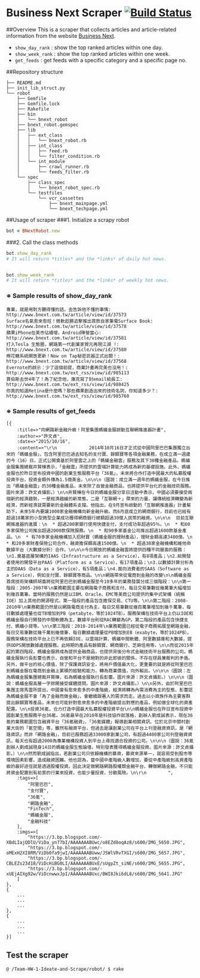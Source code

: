 # Business Next Scraper [![Build Status](https://travis-ci.org/SOA-Upstart4/Team-HW-1-Ideate-and-Scrape.svg?branch=dev)](https://travis-ci.org/SOA-Upstart4/Team-HW-1-Ideate-and-Scrape)
##Overview
This is a scraper that collects articles and article-related information from the website 
[Business Next](http://www.bnext.com.tw/).

* `show_day_rank` : show the top ranked articles within one day.
* `show_week_rank` : show the top ranked articles within one week.
* `get_feeds` : get feeds with a specific category and a specific page no.

##Repository structure
```
├── README.md
├── init_lib_struct.py
└── robot
    ├── Gemfile
    ├── Gemfile.lock
    ├── Rakefile
    ├── bin
    │   └── bnext_robot
    ├── bnext_robot.gemspec
    ├── lib
    │   ├── ext_class
    │   │   └── bnext_robot.rb
    │   ├── int_class
    │   │   ├── feed.rb
    │   │   └── filter_condition.rb
    │   └── int_module
    │       ├── crawl_runner.rb
    │       └── feeds_filter.rb
    └── spec
        ├── class_spec
        │   └── bnext_robot_spec.rb
        └── testfiles
            └── vcr_cassettes
                ├── bnext_mainpage.yml
                └── bnext_techpage.yml
```
##Usage of scraper
###1. Initialize a scrapy robot

```ruby
bot = BNextRobot.new
```

###2. Call the class methods

```ruby 
bot.show_day_rank
# It will return *titles* and the *links* of daily hot news.


bot.show_week_rank
# It will return *titles* and the *links* of weekly hot news.
```

### ※ Sample results of show\_day\_rank

```
專業，就是用對方聽得懂的話，去告訴他不懂的事情: http://www.bnext.com.tw/article/view/id/37573
Surface名氣愈來愈旺！微軟趁勝追擊推出首款自家筆電Surface Book: http://www.bnext.com.tw/article/view/id/37578
蘋果iPhone在美市佔續增，Android陣營當心: http://www.bnext.com.tw/article/view/id/37581
打入Tesla 生態圈，網路第一代創業家賀元再現江湖 !: http://www.bnext.com.tw/article/view/id/37580
棉花糖系統開放更新！Now on Tap秘密武器正式出關！: http://www.bnext.com.tw/article/view/id/37568
Evernote的啟示：少了這個前提，商業計畫再完美也沒用！: http://www.bnext.com.tw/ext_rss/view/id/985113
賈伯斯去世4年了！為了紀念他，庫克寫了封email給員工: http://www.bnext.com.tw/ext_rss/view/id/988425
你真的知道Retina是什麼嗎？那些蘋果創造出來的技術名詞，你知道多少？: http://www.bnext.com.tw/ext_rss/view/id/985760
```
### ※ Sample results of get_feeds
```
[{
	:title=>"向網路新金融升級！阿里集團螞蟻金服啟動互聯網推進器計畫", 
	:author=>"許文貞", 
	:date=>"2015/10/16", 
	:content=>"\r\n            2014年10月16日才正式從中國阿里巴巴集團獨立出來的「螞蟻金服」，包含阿里巴巴過去知名的支付寶、餘額寶等各項金融業務，在成立滿一週歲的今（16）日，正式公開奠基於阿里雲之上的「螞蟻金融雲」服務及其下30種金融產品。螞蟻金服集團總裁井賢棟表示，「金融雲」所提供的雲端計算能力將成為新的基礎設施。此外，螞蟻金服也於昨日宣布投資中國的創業生態服務平台「36氪」，未來將合作打造中國最大的私募股權投資平台，投資金額外傳為1.5億美金。\n\n\n（圖說：成立滿一週年的螞蟻金服，在今日推出「螞蟻金融雲」的30種金融產品，未來除了自營金融商品，也將提供平台化的金融技術服務。圖片來源：許文貞攝影。）\n\n井賢棟在今日的螞蟻金服分享日活動中表示，中國必須要接受兩個新的經濟趨勢，一是經濟趨緩的新常態，二是「互聯網＋」帶來的力量，讓傳統經濟轉變為新經濟，而新經濟就需要新的金融體系支撐。他指出，在9月宣布啟動的「互聯網推進器」計畫幫助下，未來5年內要讓1000家金融機構向新金融升級。而6月底成立的網商銀行，目前也已經有超過18萬家的小型微型企業成功獲得網商銀行總額超過30億人民幣的融資。\n\n\n  目前互聯網推進器的進展：\n  * 超過200家銀行使用快捷支付，支付成功率超過95％。\n  * 和60多家保險公司推出超過2000款保險服務。\n  * 和90多家基金公司推出超過1600款基金產品。\n  * 有70多家金融機構加入招財寶（螞蟻金服的理財產品），理財金額高達3400億。\n  * 和20多家財產保險公司合作，融資擔保額高達1500億。\n  * 超過38家金融機構和維他命數據平台（大數據分析）合作。\n\n\n今日開放的螞蟻金融雲將提供四種不同層面的服務：\n1.奠基底層架構的IAAS（Infrastructure as a Service），有8項產品；\n2.給開發者使用的開發平台PAAS（Platform as a Service），有17項產品；\n3.以數據計算分析為主的DAAS（Data as a Service），有5項產品；\n4.面向消費者的SAAS（Software as a Service），例如支付寶、餘額寶等商品。\n\n網路帶來從電商到金融的改變\n\n螞蟻金服首席技術架構師胡喜將從阿里巴巴到螞蟻金服至今10多年的業務發展分成三個階段：\n\n第一階段：2005-2007年\n業務範圍主要在網路電子商務和支付，每日交易筆數從幾萬筆大幅增加到幾百萬筆。當時的服務仍然是以IBM、Oracle、EMC等美商公司提供的集中式架構（統稱IOE）加上其他的開源程式。第一階段的產品包含擔保交易、CTU等。\n\n第二階段：2008-2010年\n業務範圍仍然是以網路電商支付為主，每日交易筆數從幾百萬筆增加到幾千萬筆，每日數據處理量也從TB增加到PB（petabyte，等於1024TB）。服務架構在技術平台上仍以IOE和螞蟻金服自行開發的中間軟體為主，數據平台則從RAC轉變為GP。第二階段的產品包含快捷支付、螞蟻小貸等。\n\n第三階段：2010-2014年\n業務範圍已經從電子商務拓展至網路金融，每日交易筆數從幾千萬到幾億筆，每日數據處理量從PB增加到EB（exabyte，等於1024PB）。服務架構在技術平台上已不再依賴IOE，以雲端計算、螞蟻中間軟體、阿里數據庫和大數據，提供ODPS開放數據處理服務。此時期的產品有餘額寶、網商銀行、芝麻信用等。\n\n而從2015年起的第四階段，螞蟻金服將成為提供金融商品，也提供背後分布式金融技術平台服務的公司。螞蟻金服執行長彭蕾也表示，自營和平台不是絕對的非此即彼的關係，不存在球員兼裁判的矛盾。另外，做平台的核心價值，除了保護資訊安全，將用戶價值最大化，更重要的就是將從阿里巴巴到螞蟻金服在電商到金融上累積的經驗和能力，轉為商業價值，向外輸出。\n\n\n（圖說：左為螞蟻金服集團總裁井賢棟，右為螞蟻金服執行長彭蕾。圖片來源：許文貞攝影。）\n\n\n（圖說：螞蟻金服高層一字排開接受媒體提問。圖片來源：許文貞攝影。）\n\n另外，由於阿里巴巴集團主席馬雲所提出，中國會有愈來愈多的中產階級，經濟將轉為內需消費為主的型態，彭蕾認為螞蟻金服不會「為了金融而做金融」，會繼續跟著人的需求而走。過去以小資族作為主要客群提出餘額寶等產品，未來也可能針對愈來愈多的中產階級提出對應的產品，例如做全球化的資產配置。\n\n投資36氪，合力打造中國最大私募股權投資平台\n\n螞蟻金服也在昨日宣布投資中國創業生態服務平台36氪。36氪最早在2010年是科技協作部落格，創辦人劉成誠表示，現在36氪的業務範圍包含融資平台「36氪融資」、「36氪媒體」報導創業相關資訊、位於北京中關村創業大街的「氪空間」等，雖然有融資平台，但過去是讓創業公司在平台上刊登融資資訊，是「網路資訊」而非「網路金融」，目前已服務超過33000家創業公司，有超過4400家公司刊登融資資訊，每天也有超過2000為專業機構投資人到平台上尋找適合投資的公司。\n\n\n（圖說：36氪創辦人劉成誠現身14日的螞蟻金服生態論壇，特別發表獲得螞蟻金服投資。圖片來源：許文貞攝影。）\n\n然而劉成誠指出，若創業公司只依賴機構的募資，募資來源單一，就容易受到股市等環境因素影響，造成融資困難。他也認為，當中國中產階級人數增加，要從中產階級到高資產階級的最好途徑就是透過股權投資。因此決定做網路網路股權類金融平台，轉做網路金融，不只能將資金配置到有前景的行業來投資，也能少量投資，分散風險。\n\r\n        ", 
	:tags=>[
		"阿里巴巴", 
		"支付寶", 
		"36氪", 
		"網路金融", 
		"FinTech", 
		"螞蟻金服", 
		"金融科技"
	], 
	:imgs=>[
		"https://3.bp.blogspot.com/-XBdLIajQDlU/ViDa_yn77bI/AAAAAAABUwc/o8EZd8oqAz8/s600/IMG_5650.JPG", 
		"https://3.bp.blogspot.com/-oMExH2XI8RM/ViDb0fa9jwI/AAAAAAABUww/J5WlVRvTXGI/s600/IMG_5657.JPG", 
		"https://3.bp.blogspot.com/-CBLEZs23d18/ViDcHiBG0LI/AAAAAAABUxE/sUgpZt_siNE/s600/IMG_5655.JPG", 
		"https://3.bp.blogspot.com/-xUEjAIXg92w/ViDcnwwxJpI/AAAAAAABUxc/BWI8Jki6dL8/s600/IMG_5641.JPG"
	]
},
{
	...
	...
	...
},
{
	...
	...
	...
}]
```

## Test the scraper

```
@ /Team-HW-1-Ideate-and-Scrape/robot/ $ rake
```



